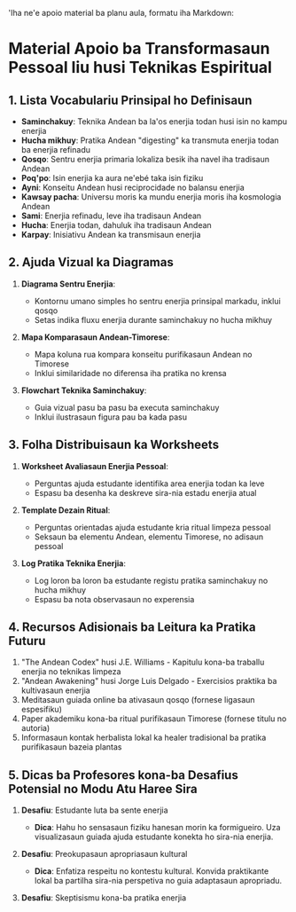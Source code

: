 'Iha ne'e apoio material ba planu aula, formatu iha Markdown:

# Material Apoio ba Transformasaun Pessoal liu husi Teknikas Espiritual

## 1. Lista Vocabulariu Prinsipal ho Definisaun

- **Saminchakuy**: Teknika Andean ba la'os enerjia todan husi isin no kampu enerjia
- **Hucha mikhuy**: Pratika Andean "digesting" ka transmuta enerjia todan ba enerjia refinadu
- **Qosqo**: Sentru enerjia primaria lokaliza besik iha navel iha tradisaun Andean
- **Poq'po**: Isin enerjia ka aura ne'ebé taka isin fiziku
- **Ayni**: Konseitu Andean husi reciprocidade no balansu enerjia
- **Kawsay pacha**: Universu moris ka mundu enerjia moris iha kosmologia Andean
- **Sami**: Enerjia refinadu, leve iha tradisaun Andean
- **Hucha**: Enerjia todan, dahuluk iha tradisaun Andean
- **Karpay**: Inisiativu Andean ka transmisaun enerjia

## 2. Ajuda Vizual ka Diagramas

1. **Diagrama Sentru Enerjia**:
   - Kontornu umano simples ho sentru enerjia prinsipal markadu, inklui qosqo
   - Setas indika fluxu enerjia durante saminchakuy no hucha mikhuy

2. **Mapa Komparasaun Andean-Timorese**:
   - Mapa koluna rua kompara konseitu purifikasaun Andean no Timorese
   - Inklui similaridade no diferensa iha pratika no krensa

3. **Flowchart Teknika Saminchakuy**:
   - Guia vizual pasu ba pasu ba executa saminchakuy
   - Inklui ilustrasaun figura pau ba kada pasu

## 3. Folha Distribuisaun ka Worksheets

1. **Worksheet Avaliasaun Enerjia Pessoal**:
   - Perguntas ajuda estudante identifika area enerjia todan ka leve
   - Espasu ba desenha ka deskreve sira-nia estadu enerjia atual

2. **Template Dezain Ritual**:
   - Perguntas orientadas ajuda estudante kria ritual limpeza pessoal
   - Seksaun ba elementu Andean, elementu Timorese, no adisaun pessoal

3. **Log Pratika Teknika Enerjia**:
   - Log loron ba loron ba estudante registu pratika saminchakuy no hucha mikhuy
   - Espasu ba nota observasaun no experensia

## 4. Recursos Adisionais ba Leitura ka Pratika Futuru

1. "The Andean Codex" husi J.E. Williams - Kapitulu kona-ba traballu enerjia no teknikas limpeza
2. "Andean Awakening" husi Jorge Luis Delgado - Exercisios praktika ba kultivasaun enerjia
3. Meditasaun guiada online ba ativasaun qosqo (fornese ligasaun espesifiku)
4. Paper akademiku kona-ba ritual purifikasaun Timorese (fornese titulu no autoria)
5. Informasaun kontak herbalista lokal ka healer tradisional ba pratika purifikasaun bazeia plantas

## 5. Dicas ba Profesores kona-ba Desafius Potensial no Modu Atu Haree Sira

1. **Desafiu**: Estudante luta ba sente enerjia
   - **Dica**: Hahu ho sensasaun fiziku hanesan morin ka formigueiro. Uza visualizasaun guiada ajuda estudante konekta ho sira-nia enerjia.

2. **Desafiu**: Preokupasaun apropriasaun kultural
   - **Dica**: Enfatiza respeitu no kontestu kultural. Konvida praktikante lokal ba partilha sira-nia perspetiva no guia adaptasaun apropriadu.

3. **Desafiu**: Skeptisismu kona-ba pratika enerjia
